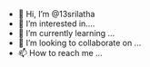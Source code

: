 - 👋 Hi, I’m @13srilatha
- 👀 I’m interested in....
- 🌱 I’m currently learning ...
- 💞️ I’m looking to collaborate on ...
- 📫 How to reach me ...

<!---
13srilatha/13srilatha is a ✨ special ✨ repository because its `README.md` (this file) appears on your GitHub profile.
You can click the Preview link to take a look at your changes.
--->
